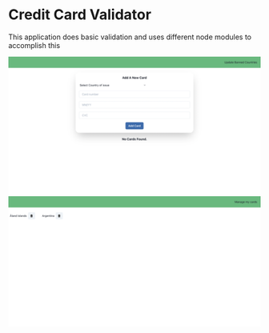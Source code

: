# Credit Card Validator
This application does basic validation and uses different node modules to accomplish this

![Manage Cards](manage.png)
![Banned Countries](countries.png)